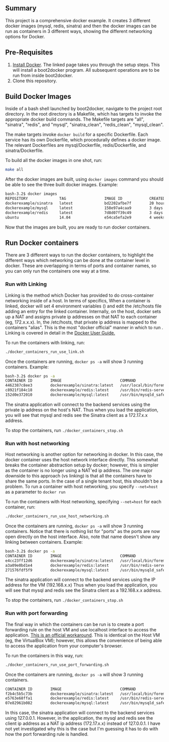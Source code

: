 ## Summary
This project is a comprehensive docker example. It creates 3 different docker images (mysql, redis, sinatra) and then the docker images can be run as containers in 3 different ways, showing the different networking options for Docker. 

## Pre-Requisites
1) <a href="https://docs.docker.com/installation/mac/">Install Docker</a>. The linked page takes you through the setup steps. This will install a boot2docker program. All subsequent operations are to be run from inside boot2docker.<br>
2) Clone this repository.

## Build Docker Images
Inside of a bash shell launched by boot2docker, navigate to the project root directory. In the root directory is a Makefile, which has targets to invoke the appropriate docker build commands. The Makefile targets are "all", "sinatra", "redis", and "mysql", "sinatra\_clean", "redis\_clean", "mysql\_clean". 

The make targets invoke ```docker build``` for a specific Dockerfile. Each service has its own Dockerfile, which procedurally defines a docker image. The relevant Dockerfiles are mysql/Dockerfile, redis/Dockerfile, and sinatra/Dockerfile.

To build all the docker images in one shot, run:

```bash
make all
```

After the docker images are built, using ```docker images``` command you should be able to see the three built docker images.
Example:
```bash
bash-3.2$ docker images
REPOSITORY              TAG                 IMAGE ID            CREATED             VIRTUAL SIZE
dockerexample/sinatra   latest              bd2202afbe7f        20 hours ago        442.6 MB
dockerexample/mysql     latest              158e97a4caa9        3 days ago          421.7 MB
dockerexample/redis     latest              7d8d07f39c49        3 days ago          264.2 MB
ubuntu                  14.04               e54ca5efa2e9        4 weeks ago         276.5 MB
```

Now that the images are built, you are ready to run docker containers.

## Run Docker containers

There are 3 different ways to run the docker containers, to highlight the different ways which networking can be done at the container level in docker. These are overlapping in terms of ports and container names, so you can only run the containers one way at a time.

### Run with Linking

Linking is the method which Docker has provided to do cross-container networking inside of a host. In terms of specifics, When a container is linked, docker will set 4 environment variables () and edit the /etc/hosts file adding an entry for the linked container. Internally, on the host, docker sets up a NAT and assigns private ip addresses on that NAT to each container (eg, 172.x.x.x). In, the /etc/hosts, that private ip address is mapped to the containers "alias". This is the most "docker official" manner in which to run . Linking is covered in detail in the <a href="https://docs.docker.com/userguide/dockerlinks/">Docker User Guide.</a>

To run the containers with linking, run:

```bash
./docker_containers_run_use_link.sh
```

Once the containers are running, ```docker ps -a``` will show 3 running containers. 
Example:
```bash
bash-3.2$ docker ps -a
CONTAINER ID        IMAGE                          COMMAND                CREATED             STATUS              PORTS                     NAMES
4462387c8ee3        dockerexample/sinatra:latest   /usr/local/bin/forem   6 seconds ago       Up 3 seconds        0.0.0.0:8080->8080/tcp    sinatra               
c8921f184c18        dockerexample/redis:latest     /usr/bin/redis-serve   6 seconds ago       Up 3 seconds        0.0.0.0:49154->6379/tcp   redis,sinatra/redis   
152d0e372010        dockerexample/mysql:latest     /usr/bin/mysqld_safe   6 seconds ago       Up 3 seconds        0.0.0.0:49153->3306/tcp   mysql,sinatra/mysql 
```

The sinatra application will connect to the backend services using the private ip address on the host's NAT. Thus when you load the application, you will see that mysql and redis see the Sinatra client as a 172.17.x.x address.

To stop the containers, run ```./docker_containers_stop.sh```

### Run with host networking

Host networking is another option for networking in docker. In this case, the docker container uses the host network interface directly. This somewhat breaks the container abstraction setup by docker; however, this is simpler as the container is no longer using a NAT'ed ip address. The one major downside to this approach (vs linking) is that all the containers have to share the same ports. In the case of a single tenant host, this shouldn't be a problem. To run a container with host networking, you specify ```--net=host``` as a parameter to ```docker run```

To run the containers with Host networking, specifying ```--net=host``` for each container, run:
```bash
./docker_containers_run_use_host_networking.sh
```

Once the containers are running, ```docker ps -a``` will show 3 running containers. Notice that there is nothing list for "ports" as the ports are now open directly on the host interface. Also, note that name doesn't show any linking between containers.
Example:
```bash
bash-3.2$ docker ps -a
CONTAINER ID        IMAGE                          COMMAND                CREATED             STATUS              PORTS               NAMES
e4cc23ff12d6        dockerexample/sinatra:latest   /usr/local/bin/forem   6 seconds ago       Up 2 seconds                            sinatra             
a3a09e0bd1e4        dockerexample/redis:latest     /usr/bin/redis-serve   6 seconds ago       Up 3 seconds                            redis               
271576fdf5f9        dockerexample/mysql:latest     /usr/bin/mysqld_safe   6 seconds ago       Up 3 seconds                            mysql   
```

The sinatra application will connect to the backend services using the IP address for the VM (192.168.x.x) Thus when you load the application, you will see that mysql and redis see the Sinatra client as a 192.168.x.x address.

To stop the containers, run ```./docker_containers_stop.sh```

### Run with port forwarding

The final way in which the containers can be run is to create a port forwarding rule on the host VM and use localhost interface to access the application. <a href="https://github.com/boot2docker/boot2docker/blob/master/doc/WORKAROUNDS.md.">This is an official workaround</a>. This is identical on the Host VM (eg, the VirtualBox VM); however, this allows the convenience of being able to access the application from your computer's browser.

To run the containers in this way, run:
```bash
./docker_containers_run_use_port_forwarding.sh
```

Once the containers are running, ```docker ps -a``` will show 3 running containers.
```bash
CONTAINER ID        IMAGE                          COMMAND                CREATED             STATUS              PORTS                    NAMES
f2b4c5b5c73b        dockerexample/sinatra:latest   /usr/local/bin/forem   7 seconds ago       Up 3 seconds                                 sinatra             
e5763e68ffa1        dockerexample/redis:latest     /usr/bin/redis-serve   7 seconds ago       Up 4 seconds        0.0.0.0:6379->6379/tcp   redis               
07e82961b082        dockerexample/mysql:latest     /usr/bin/mysqld_safe   7 seconds ago       Up 4 seconds        0.0.0.0:3306->3306/tcp   mysql 
```

In this case, the sinatra application will connect to the backend services using 127.0.0.1. However, in the application, the mysql and redis see the client ip address as a NAT ip address (172.17.x.x) instead of 127.0.0.1. I have not yet investigated why this is the case but I'm guessing it has to do with how the port forwarding rule is handled.
